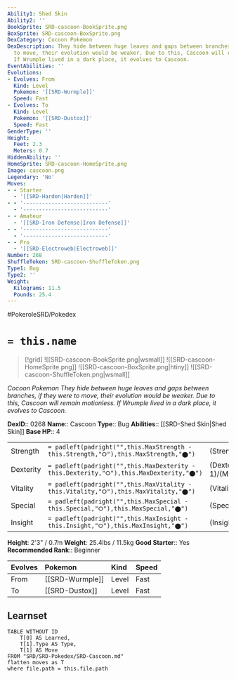 ```yaml
---
Ability1: Shed Skin
Ability2: ''
BookSprite: SRD-cascoon-BookSprite.png
BoxSprite: SRD-cascoon-BoxSprite.png
DexCategory: Cocoon Pokemon
DexDescription: They hide between huge leaves and gaps between branches, if they were
  to move, their evolution would be weaker. Due to this, Cascoon will remain motionless.
  If Wrumple lived in a dark place, it evolves to Cascoon.
EventAbilities: ''
Evolutions:
- Evolves: From
  Kind: Level
  Pokemon: '[[SRD-Wurmple]]'
  Speed: Fast
- Evolves: To
  Kind: Level
  Pokemon: '[[SRD-Dustox]]'
  Speed: Fast
GenderType: ''
Height:
  Feet: 2.3
  Meters: 0.7
HiddenAbility: ''
HomeSprite: SRD-cascoon-HomeSprite.png
Image: cascoon.png
Legendary: 'No'
Moves:
- - Starter
  - '[[SRD-Harden|Harden]]'
- - '---------------------------'
  - '---------------------------'
- - Amateur
  - '[[SRD-Iron Defense|Iron Defense]]'
- - '---------------------------'
  - '---------------------------'
- - Pro
  - '[[SRD-Electroweb|Electroweb]]'
Number: 268
ShuffleToken: SRD-cascoon-ShuffleToken.png
Type1: Bug
Type2: ''
Weight:
  Kilograms: 11.5
  Pounds: 25.4
---
```


#PokeroleSRD/Pokedex

# `= this.name`

> [!grid]
> ![[SRD-cascoon-BookSprite.png|wsmall]]
> ![[SRD-cascoon-HomeSprite.png]]
> ![[SRD-cascoon-BoxSprite.png|htiny]]
> ![[SRD-cascoon-ShuffleToken.png|wsmall]]


*Cocoon Pokemon*
*They hide between huge leaves and gaps between branches, if they were to move, their evolution would be weaker. Due to this, Cascoon will remain motionless. If Wrumple lived in a dark place, it evolves to Cascoon.*

**DexID**:: 0268
**Name**:: Cascoon
**Type**:: Bug
**Abilities**:: [[SRD-Shed Skin|Shed Skin]]
**Base HP**:: 4

|           |                                                                                        |                                          |
| --------- | -------------------------------------------------------------------------------------- | ---------------------------------------- |
| Strength  | `= padleft(padright("",this.MaxStrength - this.Strength,"⭘"),this.MaxStrength,"⬤")`    | (Strength::2)/(MaxStrength::4)   |
| Dexterity | `= padleft(padright("",this.MaxDexterity - this.Dexterity,"⭘"),this.MaxDexterity,"⬤")` | (Dexterity:: 1)/(MaxDexterity::2) |
| Vitality  | `= padleft(padright("",this.MaxVitality - this.Vitality,"⭘"),this.MaxVitality,"⬤")`    | (Vitality::2)/(MaxVitality::4)   |
| Special   | `= padleft(padright("",this.MaxSpecial - this.Special,"⭘"),this.MaxSpecial,"⬤")`       | (Special::1)/(MaxSpecial::3)     |
| Insight   | `= padleft(padright("",this.MaxInsight - this.Insight,"⭘"),this.MaxInsight,"⬤")`       | (Insight::1)/(MaxInsight::3)     |

**Height**: 2'3" / 0.7m
**Weight**: 25.4lbs / 11.5kg
**Good Starter**:: Yes
**Recommended Rank**:: Beginner

| Evolves   | Pokemon         | Kind   | Speed   |
|:----------|:----------------|:-------|:--------|
| From      | [[SRD-Wurmple]] | Level  | Fast    |
| To        | [[SRD-Dustox]]  | Level  | Fast    |

## Learnset

```dataview
TABLE WITHOUT ID
    T[0] AS Learned,
    T[1].Type AS Type,
    T[1] AS Move
FROM "SRD/SRD-Pokedex/SRD-Cascoon.md"
flatten moves as T
where file.path = this.file.path
```
